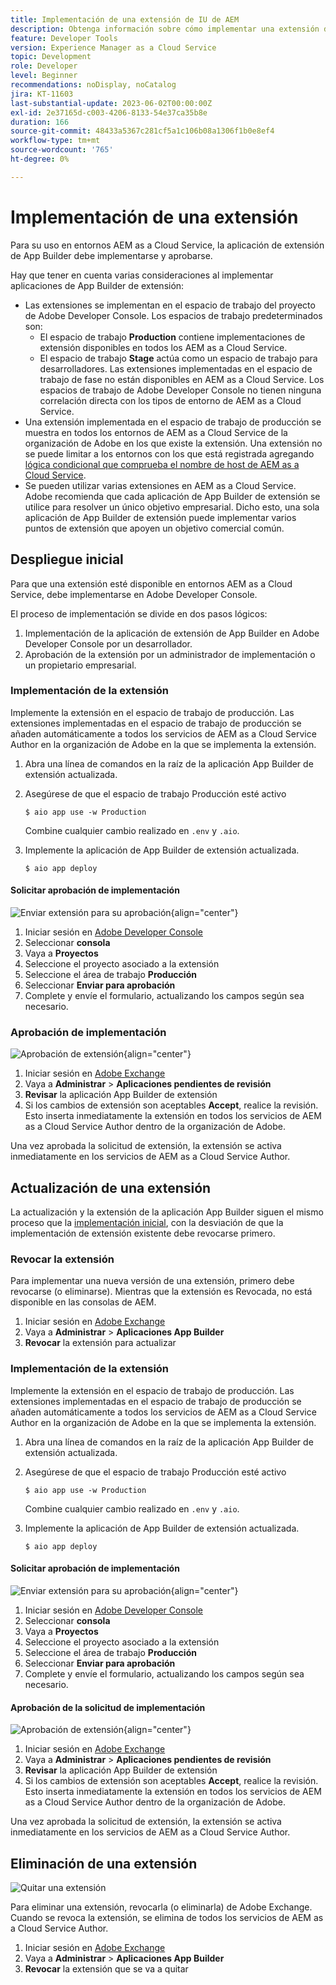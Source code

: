 ```yaml
---
title: Implementación de una extensión de IU de AEM
description: Obtenga información sobre cómo implementar una extensión de IU de AEM.
feature: Developer Tools
version: Experience Manager as a Cloud Service
topic: Development
role: Developer
level: Beginner
recommendations: noDisplay, noCatalog
jira: KT-11603
last-substantial-update: 2023-06-02T00:00:00Z
exl-id: 2e37165d-c003-4206-8133-54e37ca35b8e
duration: 166
source-git-commit: 48433a5367c281cf5a1c106b08a1306f1b0e8ef4
workflow-type: tm+mt
source-wordcount: '765'
ht-degree: 0%

---
```


# Implementación de una extensión

Para su uso en entornos AEM as a Cloud Service, la aplicación de extensión de App Builder debe implementarse y aprobarse.

Hay que tener en cuenta varias consideraciones al implementar aplicaciones de App Builder de extensión:

+ Las extensiones se implementan en el espacio de trabajo del proyecto de Adobe Developer Console. Los espacios de trabajo predeterminados son:
   + El espacio de trabajo __Production__ contiene implementaciones de extensión disponibles en todos los AEM as a Cloud Service.
   + El espacio de trabajo __Stage__ actúa como un espacio de trabajo para desarrolladores. Las extensiones implementadas en el espacio de trabajo de fase no están disponibles en AEM as a Cloud Service.
Los espacios de trabajo de Adobe Developer Console no tienen ninguna correlación directa con los tipos de entorno de AEM as a Cloud Service.
+ Una extensión implementada en el espacio de trabajo de producción se muestra en todos los entornos de AEM as a Cloud Service de la organización de Adobe en los que existe la extensión.
Una extensión no se puede limitar a los entornos con los que está registrada agregando [lógica condicional que comprueba el nombre de host de AEM as a Cloud Service](https://developer.adobe.com/uix/docs/guides/publication/#enabling-extension-only-on-specific-aem-environments).
+ Se pueden utilizar varias extensiones en AEM as a Cloud Service. Adobe recomienda que cada aplicación de App Builder de extensión se utilice para resolver un único objetivo empresarial. Dicho esto, una sola aplicación de App Builder de extensión puede implementar varios puntos de extensión que apoyen un objetivo comercial común.

## Despliegue inicial

Para que una extensión esté disponible en entornos AEM as a Cloud Service, debe implementarse en Adobe Developer Console.

El proceso de implementación se divide en dos pasos lógicos:

1. Implementación de la aplicación de extensión de App Builder en Adobe Developer Console por un desarrollador.
1. Aprobación de la extensión por un administrador de implementación o un propietario empresarial.

### Implementación de la extensión

Implemente la extensión en el espacio de trabajo de producción. Las extensiones implementadas en el espacio de trabajo de producción se añaden automáticamente a todos los servicios de AEM as a Cloud Service Author en la organización de Adobe en la que se implementa la extensión.

1. Abra una línea de comandos en la raíz de la aplicación App Builder de extensión actualizada.
1. Asegúrese de que el espacio de trabajo Producción esté activo

   ```shell
   $ aio app use -w Production
   ```

   Combine cualquier cambio realizado en `.env` y `.aio`.

1. Implemente la aplicación de App Builder de extensión actualizada.

   ```shell
   $ aio app deploy
   ```

#### Solicitar aprobación de implementación

![Enviar extensión para su aprobación](./assets/deploy/submit-for-approval.png){align="center"}

1. Iniciar sesión en [Adobe Developer Console](https://developer.adobe.com)
1. Seleccionar __consola__
1. Vaya a __Proyectos__
1. Seleccione el proyecto asociado a la extensión
1. Seleccione el área de trabajo __Producción__
1. Seleccionar __Enviar para aprobación__
1. Complete y envíe el formulario, actualizando los campos según sea necesario.

### Aprobación de implementación

![Aprobación de extensión](./assets/deploy/adobe-exchange.png){align="center"}

1. Iniciar sesión en [Adobe Exchange](https://exchange.adobe.com/)
1. Vaya a __Administrar__ > __Aplicaciones pendientes de revisión__
1. __Revisar__ la aplicación App Builder de extensión
1. Si los cambios de extensión son aceptables __Accept__, realice la revisión. Esto inserta inmediatamente la extensión en todos los servicios de AEM as a Cloud Service Author dentro de la organización de Adobe.

Una vez aprobada la solicitud de extensión, la extensión se activa inmediatamente en los servicios de AEM as a Cloud Service Author.

## Actualización de una extensión

La actualización y la extensión de la aplicación App Builder siguen el mismo proceso que la [implementación inicial](#initial-deployment), con la desviación de que la implementación de extensión existente debe revocarse primero.

### Revocar la extensión

Para implementar una nueva versión de una extensión, primero debe revocarse (o eliminarse). Mientras que la extensión es Revocada, no está disponible en las consolas de AEM.

1. Iniciar sesión en [Adobe Exchange](https://exchange.adobe.com/)
1. Vaya a __Administrar__ > __Aplicaciones App Builder__
1. __Revocar__ la extensión para actualizar

### Implementación de la extensión

Implemente la extensión en el espacio de trabajo de producción. Las extensiones implementadas en el espacio de trabajo de producción se añaden automáticamente a todos los servicios de AEM as a Cloud Service Author en la organización de Adobe en la que se implementa la extensión.

1. Abra una línea de comandos en la raíz de la aplicación App Builder de extensión actualizada.
1. Asegúrese de que el espacio de trabajo Producción esté activo

   ```shell
   $ aio app use -w Production
   ```

   Combine cualquier cambio realizado en `.env` y `.aio`.

1. Implemente la aplicación de App Builder de extensión actualizada.

   ```shell
   $ aio app deploy
   ```

#### Solicitar aprobación de implementación

![Enviar extensión para su aprobación](./assets/deploy/submit-for-approval.png){align="center"}

1. Iniciar sesión en [Adobe Developer Console](https://developer.adobe.com)
1. Seleccionar __consola__
1. Vaya a __Proyectos__
1. Seleccione el proyecto asociado a la extensión
1. Seleccione el área de trabajo __Producción__
1. Seleccionar __Enviar para aprobación__
1. Complete y envíe el formulario, actualizando los campos según sea necesario.

#### Aprobación de la solicitud de implementación

![Aprobación de extensión](./assets/deploy/adobe-exchange.png){align="center"}

1. Iniciar sesión en [Adobe Exchange](https://exchange.adobe.com/)
1. Vaya a __Administrar__ > __Aplicaciones pendientes de revisión__
1. __Revisar__ la aplicación App Builder de extensión
1. Si los cambios de extensión son aceptables __Accept__, realice la revisión. Esto inserta inmediatamente la extensión en todos los servicios de AEM as a Cloud Service Author dentro de la organización de Adobe.

Una vez aprobada la solicitud de extensión, la extensión se activa inmediatamente en los servicios de AEM as a Cloud Service Author.

## Eliminación de una extensión

![Quitar una extensión](./assets/deploy/revoke.png)

Para eliminar una extensión, revocarla (o eliminarla) de Adobe Exchange. Cuando se revoca la extensión, se elimina de todos los servicios de AEM as a Cloud Service Author.

1. Iniciar sesión en [Adobe Exchange](https://exchange.adobe.com/)
1. Vaya a __Administrar__ > __Aplicaciones App Builder__
1. __Revocar__ la extensión que se va a quitar
